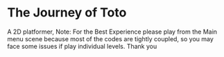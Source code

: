 # The Journey of Toto
A 2D platformer,
Note: For the Best Experience please play from the Main menu scene because most of 
          the codes are tightly coupled, so you may face some issues if play individual 
          levels. Thank you

